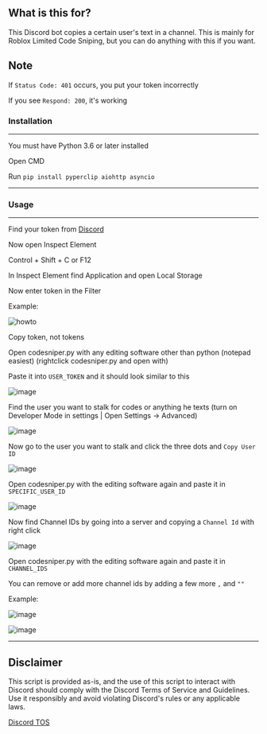 ## What is this for?
This Discord bot copies a certain user's text in a channel. This is mainly for Roblox Limited Code Sniping, but you can do anything with this if you want.

## Note
If ```Status Code: 401``` occurs, you put your token incorrectly

If you see ```Respond: 200```, it's working

### **Installation**
---------------------

You must have Python 3.6 or later installed

Open CMD

Run ```pip install pyperclip aiohttp asyncio```

---------------------

### Usage

---------------------

Find your token from [Discord](https://discord.com/app)

Now open Inspect Element

Control + Shift + C or F12

In Inspect Element find Application and open Local Storage

Now enter token in the Filter

Example:

![howto](https://github.com/robloxscriptlua/codestalker/assets/141358748/fff90fdc-ebb2-411a-b58a-14763c38d622)

Copy token, not tokens

Open codesniper.py with any editing software other than python (notepad easiest) (rightclick codesniper.py and open with) 

Paste it into ```USER_TOKEN``` and it should look similar to this

![image](https://github.com/robloxscriptlua/codestalker/assets/141358748/c4018711-dc0e-4f6d-8022-cc2a5570013b)

Find the user you want to stalk for codes or anything he texts (turn on Developer Mode in settings | Open Settings -> Advanced)

![image](https://github.com/robloxscriptlua/codestalker/assets/141358748/40da24cb-86e5-49e3-9125-abf68f311a16)

Now go to the user you want to stalk and click the three dots and ```Copy User ID```

![image](https://github.com/robloxscriptlua/codestalker/assets/141358748/f27bddc6-5a41-4efc-878f-084c12ed3011)

Open codesniper.py with the editing software again and paste it in ```SPECIFIC_USER_ID```

![image](https://github.com/robloxscriptlua/codestalker/assets/141358748/bcdb6476-aed7-4010-a5f2-a7a0d70dfb1a)

Now find Channel IDs by going into a server and copying a ```Channel Id``` with right click

![image](https://github.com/robloxscriptlua/codestalker/assets/141358748/2b2de00f-4488-4834-8d64-155222eafbff)

Open codesniper.py with the editing software again and paste it in ```CHANNEL_IDS```

You can remove or add more channel ids by adding a few more ```,``` and ```""```

Example:

![image](https://github.com/robloxscriptlua/codestalker/assets/141358748/ee889b0c-9396-4279-9da0-d76ff59bcb3f)

![image](https://github.com/robloxscriptlua/codestalker/assets/141358748/a8cddcc4-36e0-458d-8ea1-7087a34840f0)

---------------------

## Disclaimer
This script is provided as-is, and the use of this script to interact with Discord should comply with the Discord Terms of Service and Guidelines. Use it responsibly and avoid violating Discord's rules or any applicable laws.

[Discord TOS](https://discord.com/terms)










